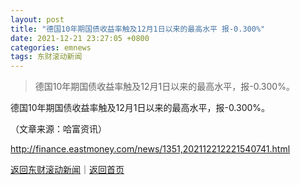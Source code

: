 ```yaml
---
layout: post
title: "德国10年期国债收益率触及12月1日以来的最高水平 报-0.300%"
date: 2021-12-21 23:27:05 +0800
categories: emnews
tags: 东财滚动新闻
---
```

> 德国10年期国债收益率触及12月1日以来的最高水平，报-0.300%。

<p>德国10年期国债收益率触及12月1日以来的最高水平，报-0.300%。 </p><p class="em_media">（文章来源：哈富资讯）</p>

<http://finance.eastmoney.com/news/1351,202112212221540741.html>

[返回东财滚动新闻](//finews.withounder.com/emnews/)｜[返回首页](//finews.withounder.com/)